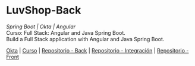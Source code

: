 # LuvShop-Back
_Spring Boot | Okta | Angular_  
Curso: Full Stack: Angular and Java Spring Boot.  
Build a Full Stack application with Angular and Java Spring Boot.  
  
[Okta](https://dev-29400137.okta.com) | [Curso](https://www.udemy.com/course/full-stack-angular-spring-boot-tutorial/) |  [Repositorio - Back](https://github.com/LuisValles92/LuvShop-Back) | [Repositorio - Integración](https://github.com/LuisValles92/LuvShop-Integracion) | [Repositorio - Front](https://github.com/LuisValles92/LuvShop-Front)
